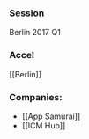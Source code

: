 
### Session
Berlin 2017 Q1

### Accel
[[Berlin]]

### Companies:
- [[App Samurai]]
- [[ICM Hub]]


